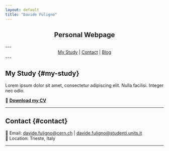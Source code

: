 ```yaml
---
layout: default
title: "Davide Fuligno"
---
```

<div style="text-align: center;">
    <h2>Personal Webpage</h2>
</div>
---
<div style="text-align: center;">
  <nav>
    <a href="#my-study">My Study</a> | 
    <a href="#contact">Contact</a> | 
    <a href="blog.html">Blog</a>
  </nav>
</div>
---

## My Study {#my-study}
Lorem ipsum dolor sit amet, consectetur adipiscing elit. Nulla facilisi. Integer nec odio.  

📄 **[Download my CV](#)**

---

## Contact {#contact}
📧 Email: davide.fuligno@cern.ch | davide.fuligno@studenti.units.it   
📍 Location: Trieste, Italy  

---

